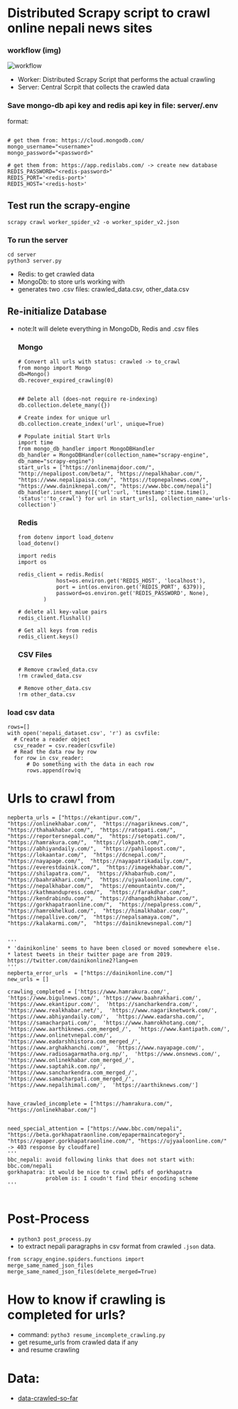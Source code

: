 # Distributed Scrapy script to crawl online nepali news sites
### workflow (img)
![workflow](server/workflow.png)

* Worker: Distributed Scrapy Script that performs the actual crawling
* Server: Central Scrpit that collects the crawled data


### Save mongo-db api key and redis api key in file: server/.env
format:
```

# get them from: https://cloud.mongodb.com/
mongo_username="<username>"
mongo_password="<password>"

# get them from: https://app.redislabs.com/ -> create new database
REDIS_PASSWORD="<redis-password>"
REDIS_PORT='<redis-port>'
REDIS_HOST='<redis-host>'

```

## Test run the scrapy-engine
`scrapy crawl worker_spider_v2 -o worker_spider_v2.json`

### To run the server
```
cd server
python3 server.py
```
* Redis: to get crawled data
* MongoDb: to store urls working with
* generates two .csv files: crawled_data.csv, other_data.csv

## Re-initialize Database
* note:It will delete everything in MongoDb, Redis and .csv files

  ### Mongo
  ```
  # Convert all urls with status: crawled -> to_crawl
  from mongo import Mongo
  db=Mongo()
  db.recover_expired_crawling(0)


  ## Delete all (does-not require re-indexing)
  db.collection.delete_many({})

  # Create index for unique url
  db.collection.create_index('url', unique=True)

  # Populate initial Start Urls
  import time
  from mongo_db_handler import MongoDBHandler
  db_handler = MongoDBHandler(collection_name="scrapy-engine", db_name="scrapy-engine")
  start_urls = ["https://onlinemajdoor.com/", "http://nepalipost.com/beta/", "https://nepalkhabar.com/", "https://www.nepalipaisa.com/", "https://topnepalnews.com/",  "https://www.dainiknepal.com/", "https://www.bbc.com/nepali"]
  db_handler.insert_many([{'url':url, 'timestamp':time.time(), 'status':'to_crawl'} for url in start_urls], collection_name='urls-collection')

  ```

  ### Redis
  ```
  from dotenv import load_dotenv
  load_dotenv()

  import redis
  import os

  redis_client = redis.Redis(
              host=os.environ.get('REDIS_HOST', 'localhost'),
              port = int(os.environ.get('REDIS_PORT', 6379)),
              password=os.environ.get('REDIS_PASSWORD', None),
          )

  # delete all key-value pairs
  redis_client.flushall()

  # Get all keys from redis
  redis_client.keys()
  ```


  ### CSV Files
  ```
  # Remove crawled_data.csv
  !rm crawled_data.csv

  # Remove other_data.csv
  !rm other_data.csv
  ```



### load csv data
```
rows=[]
with open('nepali_dataset.csv', 'r') as csvfile:
  # Create a reader object
  csv_reader = csv.reader(csvfile)
  # Read the data row by row
  for row in csv_reader:
      # Do something with the data in each row
      rows.append(row)q
```

# Urls to crawl from
```
nepberta_urls = ["https://ekantipur.com/",  "https://onlinekhabar.com/",  "https://nagariknews.com/",  "https://thahakhabar.com/",  "https://ratopati.com/",  "https://reportersnepal.com/",  "https://setopati.com/",  "https://hamrakura.com/",  "https://lokpath.com/",  "https://abhiyandaily.com/",  "https://pahilopost.com/",  "https://lokaantar.com/",  "https://dcnepal.com/",  "https://nayapage.com/",  "https://nayapatrikadaily.com/",  "https://everestdainik.com/",  "https://imagekhabar.com/",  "https://shilapatra.com/",  "https://khabarhub.com/",  "https://baahrakhari.com/",  "https://ujyaaloonline.com/",  "https://nepalkhabar.com/",  "https://emountaintv.com/",  "https://kathmandupress.com/",  "https://farakdhar.com/",  "https://kendrabindu.com/",  "https://dhangadhikhabar.com/",  "https://gorkhapatraonline.com/",  "https://nepalpress.com/",  "https://hamrokhelkud.com/",  "https://himalkhabar.com/",  "https://nepallive.com/",  "https://nepalsamaya.com/",  "https://kalakarmi.com/",  "https://dainiknewsnepal.com/"]


'''
* 'dainikonline' seems to have been closed or moved somewhere else.
* latest tweets in their twitter page are from 2019. https://twitter.com/dainikonline2?lang=en
'''
nepberta_error_urls  = ["https://dainikonline.com/"]    
new_urls = []

crawling_completed = ['https://www.hamrakura.com/',  'https://www.bigulnews.com/', 'https://www.baahrakhari.com/',  'https://www.ekantipur.com/',  'https://sancharkendra.com/',  'https://www.realkhabar.net/',  'https://www.nagariknetwork.com/',  'https://www.abhiyandaily.com/',  'https://www.eadarsha.com/',  'https://samacharpati.com/',  'https://www.hamrokhotang.com/',  'https://www.aarthiknews.com_merged_/',  'https://www.kantipath.com/',  'https://www.onlinetvnepal.com/',  'https://www.eadarshhistora.com_merged_/',  'https://www.arghakhanchi.com/',  'https://www.nayapage.com/',  'https://www.radiosagarmatha.org.np/',  'https://www.onsnews.com/',  'https://www.onlinekhabar.com_merged_/',  'https://www.saptahik.com.np/',  'https://www.sancharkendra.com_merged_/',  'https://www.samacharpati.com_merged_/',  'https://www.nepalihimal.com/',  'https://aarthiknews.com/']


have_crawled_incomplete = ["https://hamrakura.com/", "https://onlinekhabar.com/"]


need_special_attention = ["https://www.bbc.com/nepali", "https://beta.gorkhapatraonline.com/epapermaincategory", "https://epaper.gorkhapatraonline.com/", "https://ujyaaloonline.com/" -> 403 response by cloudfare]
'''
bbc_nepali: avoid following links that does not start with: bbc.com/nepali
gorkhapatra: it would be nice to crawl pdfs of gorkhapatra
            problem is: I coudn't find their encoding scheme
'''


```

# Post-Process
* `python3 post_process.py`
* to extract nepali paragraphs in csv format from crawled `.json` data.

```
from scrapy_engine.spiders.functions import merge_same_named_json_files
merge_same_named_json_files(delete_merged=True)
```


# How to know if crawling is completed for urls?
* command: `pytho3 resume_incomplete_crawling.py`
* get resume_urls from crawled data if any
* and resume crawling

# Data:
* [data-crawled-so-far](https://drive.google.com/drive/folders/1v_dv0H56D3J-56VDPIaBkJ601djs8C0w?usp=sharing)
